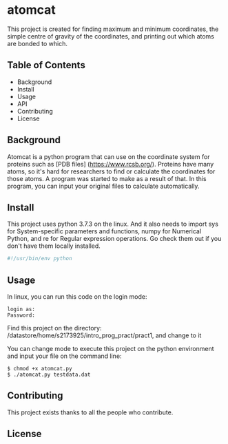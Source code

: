 # atomcat
This project is created for finding maximum and minimum coordinates, the simple centre of gravity of the coordinates, and printing out which atoms are bonded to which.
## Table of Contents

- Background
- Install
- Usage
- API
- Contributing
- License

## Background

Atomcat is a python program that can use on the coordinate system for proteins such as [PDB files] (https://www.rcsb.org/). Proteins have many atoms, so it's hard for researchers to find or calculate the coordinates for those atoms. A program was started to make as a result of that. In this program, you can input your original files to calculate automatically. 

## Install

This project uses python 3.7.3 on the linux. And it also needs to import sys for System-specific parameters and functions, numpy for Numerical Python, and re for Regular expression operations. Go check them out if you don't have them locally installed.

```python
#!/usr/bin/env python
```

## Usage

In linux, you can run this code on the login mode: 

```
login as:
Password:
```

Find this project on the directory: /datastore/home/s2173925/intro_prog_pract/pract1, and change to it

You can change mode to execute this project on the python environment and input your file on the command line:

```
$ chmod +x atomcat.py
$ ./atomcat.py testdata.dat
```

    
## Contributing

This project exists thanks to all the people who contribute.

## License

